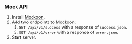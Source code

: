 ### Mock API

1. Install [Mockoon](https://mockoon.com/download/).
2. Add two endpoints to Mockoon:
    1. `GET /api/v1/success` with a response of `success.json`.
    2. `GET /api/v1/error` with a response of `error.json`.
3. Start server.
